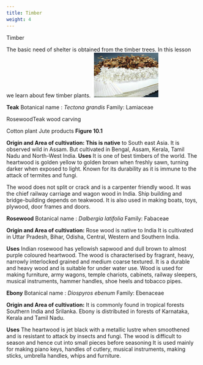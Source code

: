 ```yaml
---
title: Timber
weight: 4
---
```


Timber

The basic need of shelter is obtained from the timber trees. In this lesson we learn about few timber plants.
![Timber](10.15.png "")

**Teak** 
Botanical name : _Tectona grandis_ 
Family: Lamiaceae




RosewoodTeak wood carving

Cotton plant Jute products **Figure 10.1**  

**Origin and Area of cultivation: This is native** to South east Asia. It is observed wild in Assam. But cultivated in Bengal, Assam, Kerala, Tamil Nadu and North-West India. **Uses** It is one of best timbers of the world. The heartwood is golden yellow to golden brown when freshly sawn, turning darker when exposed to light. Known for its durability as it is immune to the attack of termites and fungi.

The wood does not split or crack and is a carpenter friendly wood. It was the chief railway carriage and wagon wood in India. Ship building and bridge-building depends on teakwood. It is also used in making boats, toys, plywood, door frames and doors.

**Rosewood** 
Botanical name : _Dalbergia latifolia_ 
Family: Fabaceae 

**Origin and Area of cultivation:** 
Rose wood is native to India It is cultivated in Uttar Pradesh, Bihar, Odisha, Central, Western and Southern India. 

**Uses** 
Indian rosewood has yellowish sapwood and dull brown to almost purple coloured heartwood. The wood is characterised by fragrant, heavy, narrowly interlocked grained and medium coarse textured. It is a durable and heavy wood and is suitable for under water use. Wood is used for making furniture, army wagons, temple chariots, cabinets, railway sleepers, musical instruments, hammer handles, shoe heels and tobacco pipes.



**Ebony** 
Botanical name : _Diospyros ebenum_ 
Family: Ebenaceae 

**Origin and Area of cultivation:** 
It is commonly found in tropical forests Southern India and Srilanka. Ebony is distributed in forests of Karnataka, Kerala and Tamil Nadu. 

**Uses** 
The heartwood is jet black with a metallic lustre when smoothened and is resistant to attack by insects and fungi. The wood is difficult to season and hence cut into small pieces before seasoning It is used mainly for making piano keys, handles of cutlery, musical instruments, making sticks, umbrella handles, whips and furniture.
